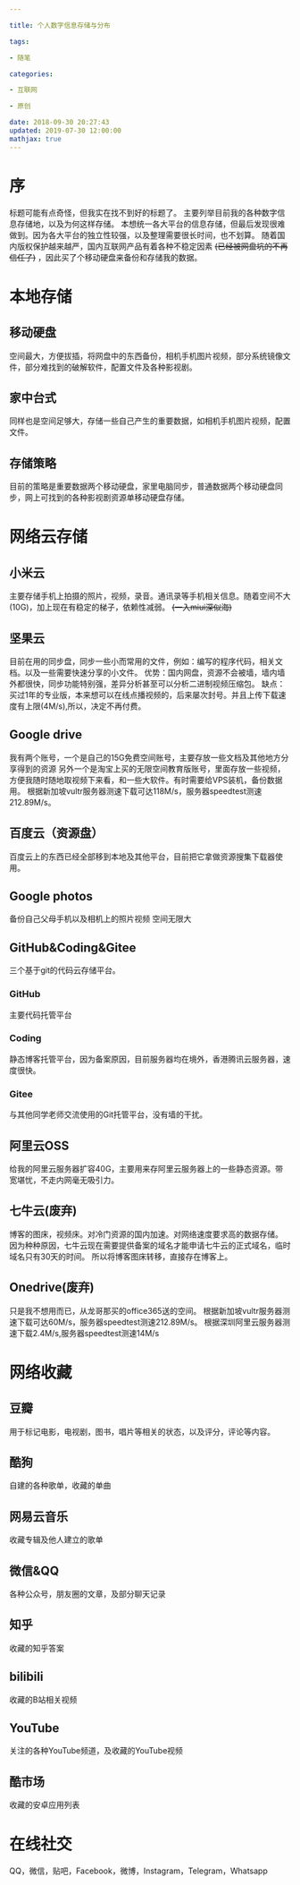 ```yaml
---

title: 个人数字信息存储与分布

tags:

- 随笔

categories:

- 互联网

- 原创

date: 2018-09-30 20:27:43
updated: 2019-07-30 12:00:00
mathjax: true
---
```

# 序
标题可能有点奇怪，但我实在找不到好的标题了。
主要列举目前我的各种数字信息存储地，以及为何这样存储。
本想统一各大平台的信息存储，但最后发现很难做到。因为各大平台的独立性较强，以及整理需要很长时间，也不划算。
随着国内版权保护越来越严，国内互联网产品有着各种不稳定因素 ~~(已经被网盘坑的不再信任了)~~ ，因此买了个移动硬盘来备份和存储我的数据。


# 本地存储
## 移动硬盘
空间最大，方便拔插，将网盘中的东西备份，相机手机图片视频，部分系统镜像文件，部分难找到的破解软件，配置文件及各种影视剧。
## 家中台式
同样也是空间足够大，存储一些自己产生的重要数据，如相机手机图片视频，配置文件。
## 存储策略
目前的策略是重要数据两个移动硬盘，家里电脑同步，普通数据两个移动硬盘同步，网上可找到的各种影视剧资源单移动硬盘存储。

# 网络云存储
## 小米云
主要存储手机上拍摄的照片，视频，录音。通讯录等手机相关信息。随着空间不大(10G)，加上现在有稳定的梯子，依赖性减弱。
 ~~(一入miui深似海)~~ 

## 坚果云
目前在用的同步盘，同步一些小而常用的文件，例如：编写的程序代码，相关文档。以及一些需要快速分享的小文件。
优势：国内网盘，资源不会被墙，墙内墙外都很快，同步功能特别强，差异分析甚至可以分析二进制视频压缩包。
缺点：买过1年的专业版，本来想可以在线点播视频的，后来屡次封号。并且上传下载速度有上限(4M/s),所以，决定不再付费。

## Google drive
我有两个账号，一个是自己的15G免费空间账号，主要存放一些文档及其他地方分享得到的资源
另外一个是淘宝上买的无限空间教育版账号，里面存放一些视频，方便我随时随地取视频下来看，和一些大软件。有时需要给VPS装机，备份数据用。
根据新加坡vultr服务器测速下载可达118M/s，服务器speedtest测速212.89M/s。

## 百度云（资源盘）
百度云上的东西已经全部移到本地及其他平台，目前把它拿做资源搜集下载器使用。

## Google photos
备份自己父母手机以及相机上的照片视频
空间无限大

## GitHub&Coding&Gitee
三个基于git的代码云存储平台。

### GitHub
主要代码托管平台

### Coding
静态博客托管平台，因为备案原因，目前服务器均在境外，香港腾讯云服务器，速度很快。

### Gitee
与其他同学老师交流使用的Git托管平台，没有墙的干扰。

## 阿里云OSS
给我的阿里云服务器扩容40G，主要用来存阿里云服务器上的一些静态资源。带宽堪忧，不走内网毫无吸引力。

## 七牛云(废弃)
博客的图床，视频床。对冷门资源的国内加速。对网络速度要求高的数据存储。
因为种种原因，七牛云现在需要提供备案的域名才能申请七牛云的正式域名，临时域名只有30天的时间。
所以将博客图床转移，直接存在博客上。

## Onedrive(废弃)
只是我不想用而已，从龙哥那买的office365送的空间。
根据新加坡vultr服务器测速下载可达60M/s，服务器speedtest测速212.89M/s。
根据深圳阿里云服务器测速下载2.4M/s,服务器speedtest测速14M/s

# 网络收藏
## 豆瓣
用于标记电影，电视剧，图书，唱片等相关的状态，以及评分，评论等内容。
## 酷狗
自建的各种歌单，收藏的单曲
## 网易云音乐
收藏专辑及他人建立的歌单
## 微信&QQ
各种公众号，朋友圈的文章，及部分聊天记录
## 知乎
收藏的知乎答案
## bilibili
收藏的B站相关视频
## YouTube
关注的各种YouTube频道，及收藏的YouTube视频
## 酷市场
收藏的安卓应用列表
# 在线社交
QQ，微信，贴吧，Facebook，微博，Instagram，Telegram，Whatsapp
